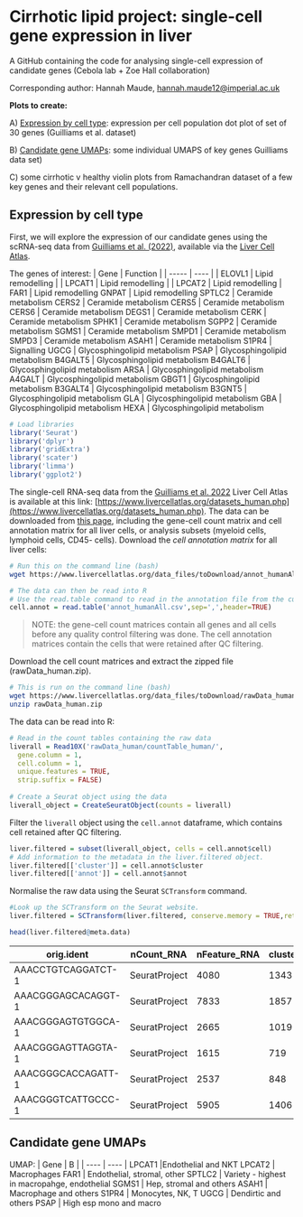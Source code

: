 # Cirrhotic lipid project: single-cell gene expression in liver
A GitHub containing the code for analysing single-cell expression of candidate genes (Cebola lab + Zoe Hall collaboration)

Corresponding author: Hannah Maude, hannah.maude12@imperial.ac.uk

**Plots to create:**

A) [Expression by cell type](#expression-by-cell-type): expression per cell population dot plot of set of 30 genes (Guilliams et al. dataset)

B) [Candidate gene UMAPs](#candidate-gene-UMAPs): some individual UMAPS of key genes Guilliams data set)

C) some cirrhotic v healthy violin plots from Ramachandran dataset of a few key genes and their relevant cell populations.

## Expression by cell type

First, we will explore the expression of our candidate genes using the scRNA-seq data from [Guilliams et al. (2022)](https://www.cell.com/cell/fulltext/S0092-8674(21)01481-1), available via the [Liver Cell Atlas](https://www.livercellatlas.org/datasets_human.php). 

The genes of interest:
| Gene  | Function |
| ----- | ---- |
| ELOVL1 | Lipid remodelling |
| LPCAT1 | Lipid remodelling |
| LPCAT2 | Lipid remodelling |
FAR1	| Lipid remodelling
GNPAT	| Lipid remodelling
SPTLC2	| Ceramide metabolism
CERS2	| Ceramide metabolism
CERS5	| Ceramide metabolism
CERS6	| Ceramide metabolism
DEGS1	| Ceramide metabolism
CERK	| Ceramide metabolism
SPHK1	| Ceramide metabolism
SGPP2	| Ceramide metabolism
SGMS1	| Ceramide metabolism
SMPD1	| Ceramide metabolism
SMPD3	| Ceramide metabolism
ASAH1	| Ceramide metabolism
S1PR4	| Signalling
UGCG	| Glycosphingolipid metabolism
PSAP	| Glycosphingolipid metabolism
B4GALT5	| Glycosphingolipid metabolism
B4GALT6	| Glycosphingolipid metabolism
ARSA	| Glycosphingolipid metabolism
A4GALT	| Glycosphingolipid metabolism
GBGT1	| Glycosphingolipid metabolism
B3GALT4	| Glycosphingolipid metabolism
B3GNT5	| Glycosphingolipid metabolism
GLA	| Glycosphingolipid metabolism
GBA	| Glycosphingolipid metabolism
HEXA	| Glycosphingolipid metabolism

```r
# Load libraries
library('Seurat')
library('dplyr')
library('gridExtra')
library('scater')
library('limma')
library('ggplot2')
```

The single-cell RNA-seq data from the [Guilliams et al. 2022](https://www.cell.com/cell/fulltext/S0092-8674(21)01481-1) Liver Cell Atlas is available at this link: [https://www.livercellatlas.org/datasets_human.php](https://www.livercellatlas.org/datasets_human.php). The data can be downloaded from [this page](https://www.livercellatlas.org/download.php), including the gene-cell count matrix and cell annotation matrix for all liver cells, or analysis subsets (myeloid cells, lymphoid cells, CD45- cells). Download the *cell annotation matrix* for all liver cells:

```bash
# Run this on the command line (bash)
wget https://www.livercellatlas.org/data_files/toDownload/annot_humanAll.csv
```

```r
# The data can then be read into R
# Use the read.table command to read in the annotation file from the current directory and save it as a dataframe called cell.annot
cell.annot = read.table('annot_humanAll.csv',sep=',',header=TRUE)
```

> NOTE: the gene-cell count matrices contain all genes and all cells before any quality control filtering was done. The cell annotation matrices contain the cells that were retained after QC filtering.

Download the cell count matrices and extract the zipped file (rawData_human.zip). 

```bash 
# This is run on the command line (bash)
wget https://www.livercellatlas.org/data_files/toDownload/rawData_human.zip
unzip rawData_human.zip
```

The data can be read into R:
```r
# Read in the count tables containing the raw data
liverall = Read10X('rawData_human/countTable_human/',
  gene.column = 1,
  cell.column = 1,
  unique.features = TRUE,
  strip.suffix = FALSE)
  
# Create a Seurat object using the data
liverall_object = CreateSeuratObject(counts = liverall)
```

Filter the `liverall` object using the `cell.annot` dataframe, which contains cell retained after QC filtering.

```r
liver.filtered = subset(liverall_object, cells = cell.annot$cell)
# Add information to the metadata in the liver.filtered object.
liver.filtered[['cluster']] = cell.annot$cluster
liver.filtered[['annot']] = cell.annot$annot
```

Normalise the raw data using the Seurat `SCTransform` command.

```r
#Look up the SCTransform on the Seurat website. 
liver.filtered = SCTransform(liver.filtered, conserve.memory = TRUE,return.only.var.genes = FALSE) 
```

```r
head(liver.filtered@meta.data)
```

| orig.ident| nCount_RNA | nFeature_RNA | cluster| annot | nCount_SCT | nFeature_SCT |
| ---- | ---- | ---- | ---- | ---- | ---- | ---- | 
| AAACCTGTCAGGATCT-1 |	SeuratProject | 4080 | 1343 | 34 |Mono+mono | derived cells | 3528 | 1343 | 
AAACGGGAGCACAGGT-1 | SeuratProject	| 7833	| 1857 |	34 |	Mono+mono derived cells	| 3648	| 698 |
AAACGGGAGTGTGGCA-1 | SeuratProject | 2665 | 1019 | 14 | Mono+mono derived cells	| 2724 | 1019 |
AAACGGGAGTTAGGTA-1 | SeuratProject | 1615 | 719	| 7 | Mono+mono derived cells	| 2402 | 719 |
AAACGGGCACCAGATT-1 | SeuratProject | 2537 | 848	| 7	| Mono+mono derived cells | 2652 | 848 |
AAACGGGTCATTGCCC-1 | SeuratProject | 5905 | 1406 | 43 | cDC1s | 4157	| 1403 | 

## Candidate gene UMAPs
UMAP:
| Gene	| B |
| ---- | ---- | 
LPCAT1 |Endothelial and NKT
LPCAT2	| Macrophages
FAR1	| Endothelial, stromal, other
SPTLC2	| Variety - highest in macropahge, endothelial
SGMS1	| Hep, stromal and others
ASAH1	| Macrophage and others
S1PR4	| Monocytes, NK, T
UGCG	| Dendirtic and others
PSAP	| High esp mono and macro